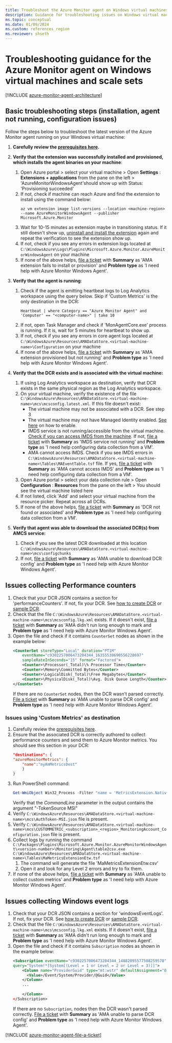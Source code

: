 ```yaml
---
title: Troubleshoot the Azure Monitor agent on Windows virtual machines and scale sets
description: Guidance for troubleshooting issues on Windows virtual machines, scale sets with Azure Monitor agent and Data Collection Rules.
ms.topic: conceptual
ms.date: 01/09/2024
ms.custom: references_region
ms.reviewer: shseth
---
```


# Troubleshooting guidance for the Azure Monitor agent on Windows virtual machines and scale sets

[!INCLUDE [azure-monitor-agent-architecture](../../../includes/azure-monitor-agent/azure-monitor-agent-architecture-include.md)]

## Basic troubleshooting steps (installation, agent not running, configuration issues)
Follow the steps below to troubleshoot the latest version of the Azure Monitor agent running on your Windows virtual machine:

1. **Carefully review the [prerequisites here](./azure-monitor-agent-manage.md#prerequisites).**  

2. **Verify that the extension was successfully installed and provisioned, which installs the agent binaries on your machine**:  
    1. Open Azure portal > select your virtual machine > Open **Settings** : **Extensions + applications** from the pane on the left > 'AzureMonitorWindowsAgent'should show up with Status: 'Provisioning succeeded'  
    2. If not, check if machine can reach Azure and find the extension to install using the command below:  
        ```azurecli
        az vm extension image list-versions --location <machine-region> --name AzureMonitorWindowsAgent --publisher Microsoft.Azure.Monitor
        ```  
    3. Wait for 10-15 minutes as extension maybe in transitioning status. If it still doesn't show up, [uninstall and install the extension](./azure-monitor-agent-manage.md) again and repeat the verification to see the extension show up. 
    4. If not, check if you see any errors in extension logs located at `C:\WindowsAzure\Logs\Plugins\Microsoft.Azure.Monitor.AzureMonitorWindowsAgent` on your machine   
    5. If none of the above helps, [file a ticket](#file-a-ticket) with **Summary** as 'AMA extension fails to install or provision' and **Problem type** as 'I need help with Azure Monitor Windows Agent'.    
    
3. **Verify that the agent is running**:  
    1. Check if the agent is emitting heartbeat logs to Log Analytics workspace using the query below. Skip if 'Custom Metrics' is the only destination in the DCR:
        ```Kusto
        Heartbeat | where Category == "Azure Monitor Agent" and 'Computer' == "<computer-name>" | take 10
        ```
    2. If not, open Task Manager and check if 'MonAgentCore.exe' process is running. If it is, wait for 5 minutes for heartbeat to show up.  
    3. If not, check if you see any errors in core agent logs located at `C:\WindowsAzure\Resources\AMADataStore.<virtual-machine-name>\Configuration` on your machine  
    4. If none of the above helps, [file a ticket](#file-a-ticket) with **Summary** as 'AMA extension provisioned but not running' and **Problem type** as 'I need help with Azure Monitor Windows Agent'.  
    
4. **Verify that the DCR exists and is associated with the virtual machine:**  
    1. If using Log Analytics workspace as destination, verify that DCR exists in the same physical region as the Log Analytics workspace.  
    2. On your virtual machine, verify the existence of the file `C:\WindowsAzure\Resources\AMADataStore.<virtual-machine-name>\mcs\mcsconfig.latest.xml`. If this file doesn't exist:
        - The virtual machine may not be associated with a DCR. See step 3
        - The virtual machine may not have Managed Identity enabled. [See here](../../active-directory/managed-identities-azure-resources/qs-configure-portal-windows-vm.md#enable-system-assigned-managed-identity-during-creation-of-a-vm) on how to enable. 
        - IMDS service is not running/accessible from the virtual machine. [Check if you can access IMDS from the machine](../../virtual-machines/windows/instance-metadata-service.md?tabs=windows). If not, [file a ticket](#file-a-ticket) with **Summary** as 'IMDS service not running' and **Problem type** as 'I need help configuring data collection from a VM'.
        - AMA cannot access IMDS. Check if you see IMDS errors in `C:\WindowsAzure\Resources\AMADataStore.<virtual-machine-name>\Tables\MAEventTable.tsf` file. If yes, [file a ticket](#file-a-ticket) with **Summary** as 'AMA cannot access IMDS' and **Problem type** as 'I need help configuring data collection from a VM'.
    3. Open Azure portal > select your data collection rule > Open **Configuration** : **Resources** from the pane on the left > You should see the virtual machine listed here  
    4. If not listed, click 'Add' and select your virtual machine from the resource picker. Repeat across all DCRs.
    5. If none of the above helps, [file a ticket](#file-a-ticket) with **Summary** as 'DCR not found or associated' and **Problem type** as 'I need help configuring data collection from a VM'.

5. **Verify that agent was able to download the associated DCR(s) from AMCS service:**  
    1. Check if you see the latest DCR downloaded at this location `C:\WindowsAzure\Resources\AMADataStore.<virtual-machine-name>\mcs\configchunks`  
    2. If not, [file a ticket](#file-a-ticket) with **Summary** as 'AMA unable to download DCR config' and **Problem type** as 'I need help with Azure Monitor Windows Agent'. 

    
## Issues collecting Performance counters
1. Check that your DCR JSON contains a section for 'performanceCounters'. If not, fix your DCR. See [how to create DCR](./data-collection-rule-azure-monitor-agent.md) or [sample DCR](./data-collection-rule-sample-agent.md).
2. Check that the file `C:\WindowsAzure\Resources\AMADataStore.<virtual-machine-name>\mcs\mcsconfig.lkg.xml` exists. If it doesn't exist, [file a ticket](#file-a-ticket) with **Summary** as 'AMA didn't run long enough to mark and **Problem type** as 'I need help with Azure Monitor Windows Agent'.
3. Open the file and check if it contains `CounterSet` nodes as shown in the example below:
    ```xml
    <CounterSet storeType="Local" duration="PT1M" 
        eventName="c9302257006473204344_16355538690556228697" 
        sampleRateInSeconds="15" format="Factored">
        <Counter>\Processor(_Total)\% Processor Time</Counter>
        <Counter>\Memory\Committed Bytes</Counter>
        <Counter>\LogicalDisk(_Total)\Free Megabytes</Counter>
        <Counter>\PhysicalDisk(_Total)\Avg. Disk Queue Length</Counter>
    </CounterSet>
    ```
    If there are no `CounterSet` nodes, then the DCR wasn't parsed correctly. [File a ticket](#file-a-ticket) with **Summary** as 'AMA unable to parse DCR config' and **Problem type** as 'I need help with Azure Monitor Windows Agent'. 



### Issues using 'Custom Metrics' as destination
1. Carefully review the [prerequisites here](./azure-monitor-agent-manage.md#prerequisites).  
2. Ensure that the associated DCR is correctly authored to collect performance counters and send them to Azure Monitor metrics. You should see this section in your DCR:
    ```json
    "destinations": {  
    "azureMonitorMetrics": {  
        "name":"myAmMetricsDest" 
        } 
    }
    ```
3. Run PowerShell command:
    ```powershell
    Get-WmiObject Win32_Process -Filter "name = 'MetricsExtension.Native.exe'" | select Name,ExecutablePath,CommandLine | Format-List
    ```
    Verify that the *CommandLine* parameter in the output contains the argument "-TokenSource MSI"
4. Verify `C:\WindowsAzure\Resources\AMADataStore.<virtual-machine-name>\mcs\AuthToken-MSI.json` file is present.
5. Verify `C:\WindowsAzure\Resources\AMADataStore.<virtual-machine-name>\mcs\CUSTOMMETRIC_<subscription>_<region>_MonitoringAccount_Configuration.json` file is present.
6. Collect logs by running the command `C:\Packages\Plugins\Microsoft.Azure.Monitor.AzureMonitorWindowsAgent\<version-number>\Monitoring\Agent\table2csv.exe C:\WindowsAzure\Resources\AMADataStore.<virtual-machine-name>\Tables\MaMetricsExtensionEtw.tsf`
    1. The command will generate the file 'MaMetricsExtensionEtw.csv'
    2. Open it and look for any Level 2 errors and try to fix them.
7. If none of the above helps, [file a ticket](#file-a-ticket) with **Summary** as 'AMA unable to collect custom metrics' and **Problem type** as 'I need help with Azure Monitor Windows Agent'.

## Issues collecting Windows event logs
1. Check that your DCR JSON contains a section for 'windowsEventLogs'. If not, fix your DCR. See [how to create DCR](./data-collection-rule-azure-monitor-agent.md) or [sample DCR](./data-collection-rule-sample-agent.md).
2. Check that the file `C:\WindowsAzure\Resources\AMADataStore.<virtual-machine-name>\mcs\mcsconfig.lkg.xml` exists. If it doesn't exist, [file a ticket](#file-a-ticket) with **Summary** as 'AMA didn't run long enough to mark and **Problem type** as 'I need help with Azure Monitor Windows Agent'.
3. Open the file and check if it contains `Subscription` nodes as shown in the example below:
    ```xml
    <Subscription eventName="c9302257006473204344_14882095577508259570" 
    query="System!*[System[(Level = 1 or Level = 2 or Level = 3)]]">
        <Column name="ProviderGuid" type="mt:wstr" defaultAssignment="00000000-0000-0000-0000-000000000000">
          <Value>/Event/System/Provider/@Guid</Value>
        </Column>
        ...
        
        </Column>
    </Subscription>
    ```
    If there are no `Subscription`, nodes then the DCR wasn't parsed correctly. [File a ticket](#file-a-ticket) with **Summary** as 'AMA unable to parse DCR config' and **Problem type** as 'I need help with Azure Monitor Windows Agent'. 

[!INCLUDE [azure-monitor-agent-file-a-ticket](../../../includes/azure-monitor-agent/azure-monitor-agent-file-a-ticket.md)]

